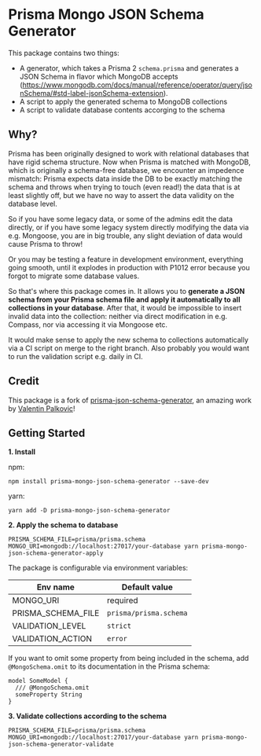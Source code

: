 # Prisma Mongo JSON Schema Generator

This package contains two things:

- A generator, which takes a Prisma 2 `schema.prisma` and generates a JSON Schema in flavor which MongoDB accepts (https://www.mongodb.com/docs/manual/reference/operator/query/jsonSchema/#std-label-jsonSchema-extension).
- A script to apply the generated schema to MongoDB collections
- A script to validate database contents accorging to the schema

## Why?

Prisma has been originally designed to work with relational databases that have rigid schema structure.
Now when Prisma is matched with MongoDB, which is originally a schema-free database, we encounter an impedence mismatch: Prisma expects data inside the DB to be exactly matching the schema and throws when trying to touch (even read!) the data that is at least slightly off, but we have no way to assert the data validity on the database level.

So if you have some legacy data, or some of the admins edit the data directly, or if you have some legacy system directly modifying the data via e.g. Mongoose, you are in big trouble, any slight deviation of data would cause Prisma to throw!

Or you may be testing a feature in development environment, everything going smooth, until it explodes in production with P1012 error because you forgot to migrate some database values.

So that's where this package comes in. It allows you to **generate a JSON schema from your Prisma schema file and apply it automatically to all collections in your database**.
After that, it would be impossible to insert invalid data into the collection: neither via direct modification in e.g. Compass, nor via accessing it via Mongoose etc.

It would make sense to apply the new schema to collections automatically via a CI script on merge to the right branch.
Also probably you would want to run the validation script e.g. daily in CI.

## Credit

This package is a fork of [prisma-json-schema-generator](https://github.com/valentinpalkovic/prisma-json-schema-generator), an amazing work by [Valentin Palkovic](https://github.com/valentinpalkovic)!

## Getting Started

**1. Install**

npm:

```shell
npm install prisma-mongo-json-schema-generator --save-dev
```

yarn:

```shell
yarn add -D prisma-mongo-json-schema-generator
```

**2. Apply the schema to database**

```shell
PRISMA_SCHEMA_FILE=prisma/prisma.schema MONGO_URI=mongodb://localhost:27017/your-database yarn prisma-mongo-json-schema-generator-apply
```

The package is configurable via environment variables:

| Env name | Default value |
|--|--|
| MONGO_URI | required |
| PRISMA_SCHEMA_FILE | `prisma/prisma.schema` |
| VALIDATION_LEVEL | `strict` |
| VALIDATION_ACTION | `error` |

If you want to omit some property from being included in the schema, add `@MongoSchema.omit` to its documentation in the Prisma schema:

```
model SomeModel {
  /// @MongoSchema.omit
  someProperty String
}
```

**3. Validate collections according to the schema**

```shell
PRISMA_SCHEMA_FILE=prisma/prisma.schema MONGO_URI=mongodb://localhost:27017/your-database yarn prisma-mongo-json-schema-generator-validate
```
